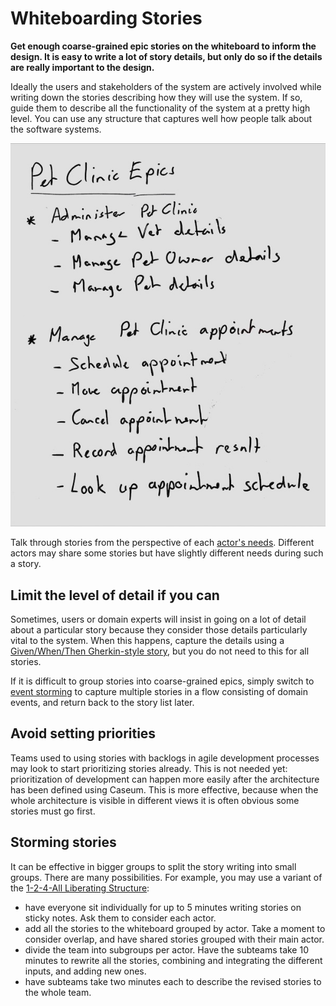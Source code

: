 # Whiteboarding Stories

**Get enough coarse-grained epic stories on the whiteboard to inform the design. It is easy to write a lot of story details, but only do so if the details are really important to the design.**

Ideally the users and stakeholders of the system are actively involved while writing down the stories describing how they will use the system. If so, guide them to describe all the functionality of the system at a pretty high level. You can use any structure that captures well how people talk about the software systems.

![Processed photo of a whiteboard containing stories](story-whiteboarding-example.jpg)

Talk through stories from the perspective of each [actor's needs](../actors/actor-whiteboarding.md). Different actors may share some stories but have slightly different needs during such a story.

## Limit the level of detail if you can

Sometimes, users or domain experts will insist in going on a lot of detail about a particular story because they consider those details particularly vital to the system. When this happens, capture the details using a [Given/When/Then Gherkin-style story](story-template.md), but you do not need to this for all stories.

If it is difficult to group stories into coarse-grained epics, simply switch to [event storming](../events/event-storming.md) to capture multiple stories in a flow consisting of domain events, and return back to the story list later.

## Avoid setting priorities

Teams used to using stories with backlogs in agile development processes may look to start prioritizing stories already. This is not needed yet: prioritization of development can happen more easily after the architecture has been defined using Caseum. This is more effective, because when the whole architecture is visible in different views it is often obvious some stories must go first.

## Storming stories

It can be effective in bigger groups to split the story writing into small groups. There are many possibilities. For example, you may use a variant of the [1-2-4-All Liberating Structure](https://www.liberatingstructures.com/1-1-2-4-all/):
* have everyone sit individually for up to 5 minutes writing stories on sticky notes. Ask them to consider each actor.
* add all the stories to the whiteboard grouped by actor. Take a moment to consider overlap, and have shared stories grouped with their main actor.
* divide the team into subgroups per actor. Have the subteams take 10 minutes to rewrite all the stories, combining and integrating the different inputs, and adding new ones.
* have subteams take two minutes each to describe the revised stories to the whole team.
